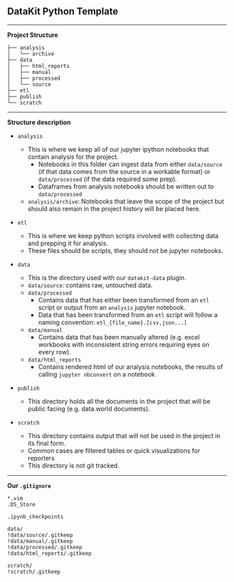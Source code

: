 ## DataKit Python Template
---
**Project Structure**
```
├── analysis
│   └── archive
├── data
│   ├── html_reports
│   ├── manual
│   ├── processed
│   └── source
├── etl
├── publish
└── scratch
```
---

**Structure description**
- `analysis`
  - This is where we keep all of our jupyter ipython notebooks that contain analysis for the project.
    - Notebooks in this folder can ingest data from either `data/source` (if that data comes from the source in a workable format) or `data/processed` (if the data required some prep).
    - Dataframes from analysis notebooks should be written out to `data/processed`
  - `analysis/archive`: Notebooks that leave the scope of the project but should also remain in the project history will be placed here.

- `etl`
  - This is where we keep python scripts involved with collecting data and prepping it for analysis.
  - These files should be scripts, they should not be jupyter notebooks.

- `data`
  - This is the directory used with our `datakit-data` plugin.
  - `data/source`: contains raw, untouched data.
  - `data/processed`
    - Contains data that has either been transformed from an `etl` script or output from an `analysis` jupyter notebook.
    - Data that has been transformed from an `etl` script will follow a naming convention: `etl_{file_name}.[csv,json...]`
  - `data/manual`
    - Contains data that has been manually altered (e.g. excel workbooks with inconsistent string errors requiring eyes on every row).
  - `data/html_reports`
    - Contains rendered html of our analysis notebooks, the results of calling `jupyter nbconvert` on a notebook.

- `publish`
  - This directory holds all the documents in the project that will be public facing (e.g. data.world documents).

- `scratch`
  - This directory contains output that will not be used in the project in its final form.
  - Common cases are filtered tables or quick visualizations for reporters
  - This directory is not git tracked.
---

**Our `.gitignore`**

```
*.vim
.DS_Store

.ipynb_checkpoints

data/
!data/source/.gitkeep
!data/manual/.gitkeep
!data/processed/.gitkeep
!data/html_reports/.gitkeep

scratch/
!scratch/.gitkeep
```
